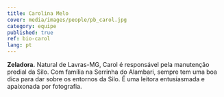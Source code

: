 ```yaml
---
title: Carolina Melo
cover: media/images/people/pb_carol.jpg
category: equipe
published: true
ref: bio-carol
lang: pt
---
```

**Zeladora.** Natural de Lavras-MG, Carol é responsável pela manutenção predial da Silo. Com família na Serrinha do Alambari, sempre tem uma boa dica para dar sobre os entornos da Silo. É uma leitora entusiasmada e apaixonada por fotografia.
